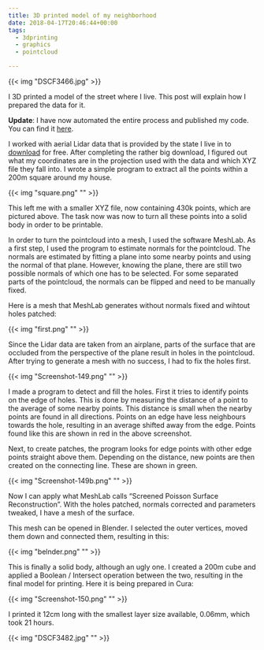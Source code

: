 ```yaml
---
title: 3D printed model of my neighborhood
date: 2018-04-17T20:46:44+00:00
tags:
  - 3dprinting
  - graphics
  - pointcloud

---
```


{{< img "DSCF3466.jpg" >}}

I 3D printed a model of the street where I live. This post will explain how I prepared the data for it.

<!--more-->

**Update**: I have now automated the entire process and published my code. You can find it [here][1].

I worked with aerial Lidar data that is provided by the state I live in to [download][2] for free. After completing the rather big download, I figured out what my coordinates are in the projection used with the data and which XYZ file they fall into. I wrote a simple program to extract all the points within a 200m square around my house.

{{< img "square.png" "" >}}

This left me with a smaller XYZ file, now containing 430k points, which are pictured above. The task now was now to turn all these points into a solid body in order to be printable.

In order to turn the pointcloud into a mesh, I used the software MeshLab. As a first step, I used the program to estimate normals for the pointcloud. The normals are estimated by fitting a plane into some nearby points and using the normal of that plane. However, knowing the plane, there are still two possible normals of which one has to be selected. For some separated parts of the pointcloud, the normals can be flipped and need to be manually fixed.

Here is a mesh that MeshLab generates without normals fixed and wihtout holes patched:

{{< img "first.png" "" >}}

Since the Lidar data are taken from an airplane, parts of the surface that are occluded from the perspective of the plane result in holes in the pointcloud. After trying to generate a mesh with no success, I had to fix the holes first.

{{< img "Screenshot-149.png" "" >}}

I made a program to detect and fill the holes. First it tries to identify points on the edge of holes. This is done by measuring the distance of a point to the average of some nearby points. This distance is small when the nearby points are found in all directions. Points on an edge have less neighbours towards the hole, resulting in an average shifted away from the edge. Points found like this are shown in red in the above screenshot.

Next, to create patches, the program looks for edge points with other edge points straight above them. Depending on the distance, new points are then created on the connecting line. These are shown in green.

{{< img "Screenshot-149b.png" "" >}}

Now I can apply what MeshLab calls “Screened Poisson Surface Reconstruction”. With the holes patched, normals corrected and parameters tweaked, I have a mesh of the surface.

This mesh can be opened in Blender. I selected the outer vertices, moved them down and connected them, resulting in this:

{{< img "belnder.png" "" >}}

This is finally a solid body, although an ugly one. I created a 200m cube and applied a Boolean / Intersect operation between the two, resulting in the final model for printing. Here it is being prepared in Cura:

{{< img "Screenshot-150.png" "" >}}

I printed it 12cm long with the smallest layer size available, 0.06mm, which took 21 hours. 

{{< img "DSCF3482.jpg" "" >}}

 [1]: https://github.com/marian42/pointcloudprinter
 [2]: https://www.opengeodata.nrw.de/produkte/geobasis/dom/dom1l/
